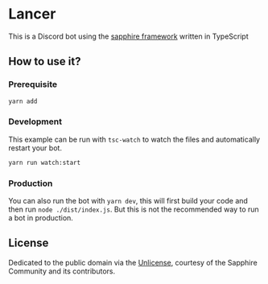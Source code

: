 # Lancer

This is a Discord bot using the [sapphire framework][sapphire] written in TypeScript

## How to use it?

### Prerequisite

```sh
yarn add
```

### Development

This example can be run with `tsc-watch` to watch the files and automatically restart your bot.

```sh
yarn run watch:start
```

### Production

You can also run the bot with `yarn dev`, this will first build your code and then run `node ./dist/index.js`. But this is not the recommended way to run a bot in production.

## License

Dedicated to the public domain via the [Unlicense], courtesy of the Sapphire Community and its contributors.

[sapphire]: https://github.com/sapphiredev/framework
[unlicense]: https://github.com/sapphiredev/examples/blob/main/LICENSE.md
